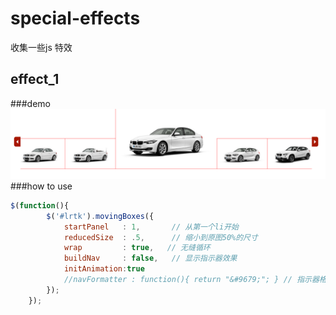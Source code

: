 special-effects
=============

收集一些js 特效

effect_1
-------
###demo
![效果](effect_1/images/effect_1.png)
###how to use
```javascript
$(function(){
		$('#lrtk').movingBoxes({
			startPanel   : 1,       // 从第一个li开始
			reducedSize  : .5,      // 缩小到原图50%的尺寸
			wrap         : true,   // 无缝循环
			buildNav     : false,	// 显示指示器效果
            initAnimation:true
			//navFormatter : function(){ return "&#9679;"; } // 指示器格式，为空即会显示123
		});
	});
